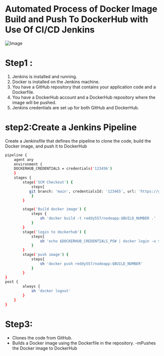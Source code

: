 # Automated Process of Docker Image Build and Push To DockerHub with Use Of CI/CD Jenkins
![Image](https://github.com/user-attachments/assets/0ddaa063-0fed-4502-a325-fec39456cb0a)

# Step1 :
1. Jenkins is installed and running.
2. Docker is installed on the Jenkins machine.
3. You have a GitHub repository that contains your application code and a Dockerfile.
4. You have a DockerHub account and a DockerHub repository where the image will be pushed.
5. Jenkins credentials are set up for both GitHub and DockerHub.
# step2:Create a Jenkins Pipeline
Create a Jenkinsfile that defines the pipeline to clone the code, build the Docker image, and push it to DockerHub
```bash
pipeline {
    agent any 
    environment {
    DOCKERHUB_CREDENTIALS = credentials('123456')
    }
    stages { 
        stage('SCM Checkout') {
            steps{
           git branch: 'main', credentialsId: '123465', url: 'https://github.com/Lakshma12/jenkins-docker.git'
            }
        }

        stage('Build docker image') {
            steps {  
                sh 'docker build -t reddy557/nodeapp:$BUILD_NUMBER .'
            }
        }
        stage('login to dockerhub') {
            steps{
                sh 'echo $DOCKERHUB_CREDENTIALS_PSW | docker login -u $DOCKERHUB_CREDENTIALS_USR --password-stdin'
            }
        }
        stage('push image') {
            steps{
                sh 'docker push reddy557/nodeapp:$BUILD_NUMBER'
            }
        }
}
post {
        always {
            sh 'docker logout'
        }
    }
}
```

# Step3:
- Clones the code from GitHub.
- Builds a Docker image using the Dockerfile in the repository.
-mPushes the Docker image to DockerHub
